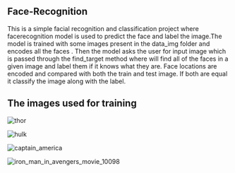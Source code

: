 ## Face-Recognition

This is a simple facial recognition and classification project where facerecognition model is used to predict the face and label the image.The model is trained with some images present in the data_img folder and encodes all the faces . Then the model asks the user for  input image which is passed through the find_target method where will find all of the faces in a given image and label them if it knows what they are. Face locations are encoded and compared with both the train and test image. If both are equal it classify the image along with the label.

##
## The images used for training

![thor](https://user-images.githubusercontent.com/60662775/106885926-4ed6d200-6709-11eb-9df8-86e2a9a3bf2d.jpeg)

![hulk](https://user-images.githubusercontent.com/60662775/106886289-b725b380-6709-11eb-9fc5-18c1f0f76556.jpg)

![captain_america](https://user-images.githubusercontent.com/60662775/106886345-c7d62980-6709-11eb-8bd6-9b53c9c93f38.jpeg)

![iron_man_in_avengers_movie_10098](https://user-images.githubusercontent.com/60662775/106886478-f227e700-6709-11eb-92b1-ec66261749a0.jpg)
